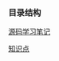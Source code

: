 ### 目录结构

[源码学习笔记](https://github.com/KiuShuo/LearnSourceCode/wiki)  

[知识点](https://github.com/KiuShuo/--kiushuo/wiki)  

